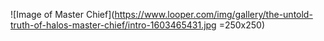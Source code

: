 ![Image of Master Chief](https://www.looper.com/img/gallery/the-untold-truth-of-halos-master-chief/intro-1603465431.jpg =250x250)
